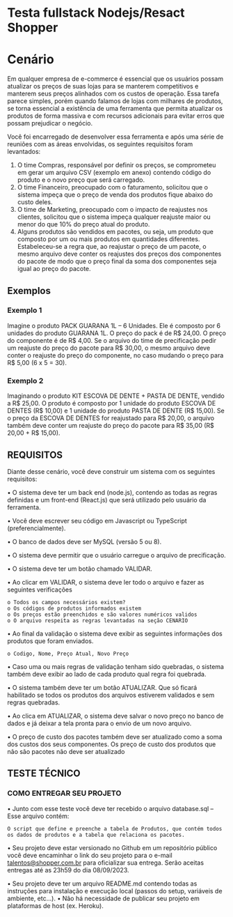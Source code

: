 # Testa fullstack Nodejs/Resact Shopper

# Cenário

Em qualquer empresa de e-commerce é essencial que os usuários possam atualizar os preços de suas lojas para se manterem competitivos e manterem seus preços alinhados com os custos de operação. Essa tarefa parece simples, porém quando falamos de lojas com milhares de produtos, se torna essencial a existência de uma ferramenta que permita atualizar os produtos de forma massiva e com recursos adicionais para evitar erros que possam prejudicar o negócio.

Você foi encarregado de desenvolver essa ferramenta e após uma série de reuniões com as áreas envolvidas, os seguintes requisitos foram levantados:

1. O time Compras, responsável por definir os preços, se comprometeu em gerar um arquivo CSV (exemplo em anexo) contendo código do produto e o novo preço que será carregado.
2. O time Financeiro, preocupado com o faturamento, solicitou que o sistema impeça que o preço de venda dos produtos fique abaixo do custo deles.
3. O time de Marketing, preocupado com o impacto de reajustes nos clientes, solicitou que o sistema impeça qualquer reajuste maior ou menor do que 10% do preço atual do produto.
4. Alguns produtos são vendidos em pacotes, ou seja, um produto que composto por um ou mais produtos em quantidades diferentes. Estabeleceu-se a regra que, ao reajustar o preço de um pacote, o mesmo arquivo deve conter os reajustes dos preços dos componentes do pacote de modo que o preço final da soma dos componentes seja igual ao preço do pacote.

## Exemplos
### Exemplo 1
Imagine o produto PACK GUARANA 1L – 6 Unidades. Ele é composto por 6 unidades do produto GUARANA 1L. O preço do pack é de R$ 24,00. O preço do componente é de R$ 4,00. Se o arquivo do time de precificação pedir um reajuste do preço do pacote para R$ 30,00, o mesmo arquivo deve conter o reajuste do preço do componente, no caso mudando o preço para R$ 5,00 (6 x 5 = 30).

### Exemplo 2
Imaginando o produto KIT ESCOVA DE DENTE + PASTA DE DENTE, vendido a R$ 25,00. O produto é composto por 1 unidade do produto ESCOVA DE DENTES (R$ 10,00) e 1 unidade do produto PASTA DE DENTE (R$ 15,00). Se o preço da ESCOVA DE DENTES for reajustado para R$ 20,00, o arquivo também deve conter um reajuste do preço do pacote para R$ 35,00 (R$ 20,00 + R$ 15,00).

## REQUISITOS
Diante desse cenário, você deve construir um sistema com os seguintes requisitos:

• O sistema deve ter um back end (node.js), contendo as todas as regras definidas e um 
front-end (React.js) que será utilizado pelo usuário da ferramenta.

• Você deve escrever seu código em Javascript ou TypeScript (preferencialmente).

• O banco de dados deve ser MySQL (versão 5 ou 8).

• O sistema deve permitir que o usuário carregue o arquivo de precificação.

• O sistema deve ter um botão chamado VALIDAR.

• Ao clicar em VALIDAR, o sistema deve ler todo o arquivo e fazer as seguintes verificações

    o Todos os campos necessários existem?
    o Os códigos de produtos informados existem
    o Os preços estão preenchidos e são valores numéricos validos 
    o O arquivo respeita as regras levantadas na seção CENARIO 

• Ao final da validação o sistema deve exibir as seguintes informações dos produtos que foram enviados.

    o Codigo, Nome, Preço Atual, Novo Preço 

• Caso uma ou mais regras de validação tenham sido quebradas, o sistema também deve exibir ao lado de cada produto qual regra foi quebrada.

• O sistema também deve ter um botão ATUALIZAR. Que só ficará habilitado se todos os produtos dos arquivos estiverem validados e sem regras quebradas.

• Ao clica em ATUALIZAR, o sistema deve salvar o novo preço no banco de dados e já deixar a tela pronta para o envio de um novo arquivo.

• O preço de custo dos pacotes também deve ser atualizado como a soma dos custos dos seus componentes. Os preço de custo dos produtos que não são pacotes não deve ser atualizado

## TESTE TÉCNICO
### COMO ENTREGAR SEU PROJETO
• Junto com esse teste você deve ter recebido o arquivo database.sql – Esse arquivo contém:

    O script que define e preenche a tabela de Produtos, que contém todos os dados de produtos e a tabela que relaciona os pacotes.

• Seu projeto deve estar versionado no Github em um repositório público você deve encaminhar o link do seu projeto para o e-mail talentos@shopper.com.br para oficializar sua entrega. Serão aceitas entregas até as 23h59 do dia 08/09/2023.

• Seu projeto deve ter um arquivo README.md contendo todas as instruções para instalação e execução local (passos do setup, variáveis de ambiente, etc...).
• Não há necessidade de publicar seu projeto em plataformas de host (ex. Heroku).
